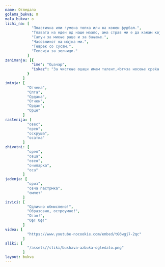 ```yaml
---
name: Огледало
golema_bukva: О
mala_bukva: о
lichi_na: [
            "Пластична или гумена топка или на кожен фудбал.",
            "Главата на еден од наше маало, ама страв ми е да кажам кој, зашто е поголем од мене.",
            "Сапун за миење раце и за бањање.",
            "Часовникот на мајка ми.",
            "Ѓеврек со сусам.",
            "Тепсија за зелници."
          ]
zanimanja: [{
            "ime": "Оџачар",
            "iskaz": "За чистење оџаци имам талент,<br>за носење среќа имам патент."
          }
        ]
iminja: [
          "Огнена",
          "Олга",
          "Ордана",
          "Огнен",
          "Ордан",
          "Орце"
        ]
rastenija: [
          "овес",
          "орев",
          "оскруша",
          "осатка"
        ]
zhivotni: [
          "орел",
          "овца",
          "овен",
          "очиларка",
          "оса"
        ]
jadenja: [
          "ориз",
          "овча пастрмка",
          "омлет"
        ]
izvici: [
          "Одлично обмислено!",
          "Образовно, остроумно!",
          "Оган!",
          "Оф! Оф!"
        ]
videa: [
          "https://www.youtube-nocookie.com/embed/tG6wgj7-2qc"
        ]
sliki: [
          "/assets//sliki/bushava-azbuka-ogledalo.png"
        ]
layout: bukva
---
```

